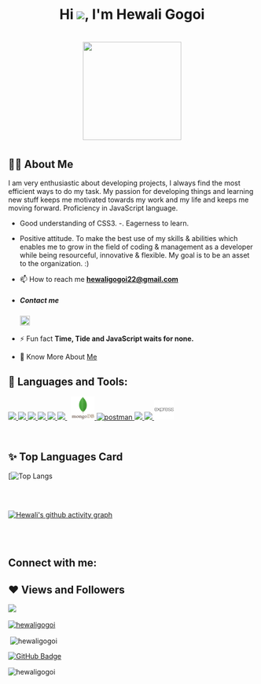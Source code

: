 ### <h1 align="center">Hi <img src="https://raw.githubusercontent.com/MartinHeinz/MartinHeinz/master/wave.gif" width="30px">, I'm Hewali Gogoi</h1>

<h1 align="center"><a href="#"><img width="200" height="200" src="https://i.imgur.com/799y5A3.png"/></a></h1>

## 🙋‍♂️ About Me

I am very enthusiastic about developing projects, I always find the most efficient ways to do my task. My passion for developing things and learning new stuff keeps me motivated towards my work and my life and keeps me moving forward. Proficiency in JavaScript language.
- Good understanding of CSS3.
-. Eagerness to learn.
 - Positive attitude.
To make the best use of my skills & abilities which enables me to grow in the field of coding & management as a developer while being resourceful, innovative & flexible. My goal is to be an asset to the organization. :)

- 📫 How to reach me **hewaligogoi22@gmail.com**
- <h5>Contact me</h5> 
       <a style="margin:0;" target="_blank" href="https://www.linkedin.com/in/hewali-gogoi-a01249172/"><img  width="20px" height="20px" src="https://www.edigitalagency.com.au/wp-content/uploads/new-linkedin-logo-white-black-png.png"/><a/>

- ⚡ Fun fact **Time, Tide and JavaScript waits for none.**
- 📑 Know More About [Me](https://drive.google.com/file/d/1lhoBSaytviJkx-KvTERaVyK73jhQBXh4/view)

## 🚀 Languages and Tools:

<p align="left"> 
    <a href="https://reactjs.org/" target="_blank"> <img src="https://img.icons8.com/color/48/000000/react-native.png"/> </a>
    <a href="https://developer.mozilla.org/en-US/docs/Web/JavaScript" target="_blank"> <img src="https://img.icons8.com/color/48/000000/javascript.png"/> </a> 
    <a href="https://www.w3.org/html/" target="_blank"> <img src="https://img.icons8.com/color/48/000000/html-5.png"/> </a> 
    <a href="https://www.w3schools.com/css/" target="_blank"> <img src="https://img.icons8.com/color/48/000000/css3.png"/> </a> 
    <a href="https://getbootstrap.com" target="_blank"> <img src="https://img.icons8.com/color/48/000000/bootstrap.png"/> </a> 
    <a style="padding-right:8px;" href="https://nodejs.org" target="_blank"> <img src="https://img.icons8.com/color/48/000000/nodejs.png"/> </a> 
    <a href="https://www.mongodb.com/" target="_blank"> <img src="https://raw.githubusercontent.com/devicons/devicon/master/icons/mongodb/mongodb-original-wordmark.svg" alt="mongodb" width="48" height="48"/> </a> 
    <a href="https://postman.com" target="_blank"> <img src="https://www.vectorlogo.zone/logos/getpostman/getpostman-icon.svg" alt="postman" width="45" height="45"/> </a>   
    <a href="https://git-scm.com/" target="_blank"> <img src="https://img.icons8.com/color/48/000000/git.png"/> </a> 
    <a href="https://redux.js.org" target="_blank"> <img src="https://img.icons8.com/color/48/000000/redux.png"/> </a>
    <a href="https://expressjs.com" target="_blank"> <img src="https://raw.githubusercontent.com/devicons/devicon/master/icons/express/express-original-wordmark.svg" alt="express" width="40" height="40"/> </a>
</p>


<br/>




## ✨ Top Languages Card

[![Top Langs](https://github-readme-stats.vercel.app/api/top-langs?username=hewaligogoi&show_icons=true&locale=en&layout=compact)


<br/>
<br/>


[![Hewali's github activity graph](https://activity-graph.herokuapp.com/graph?username=HewaliGogoi&theme=react-dark)](https://github.com/HewaliGogoi/github-readme-activity-graph)


<br/>
<br/>

## Connect with me:

## ❤ Views and Followers
<a href="https://github.com/HewaliGogoi/github-profile-views-counter">
    <img src="https://komarev.com/ghpvc/?username=HewaliGogoi">
</a>
 <p align="left"> <a href="https://github.com/ryo-ma/github-profile-trophy"><img src="https://github-profile-trophy.vercel.app/?username=hewaligogoi" alt="hewaligogoi" /></a> </p>
 <p>&nbsp;<img align="center" src="https://github-readme-stats.vercel.app/api?username=hewaligogoi&show_icons=true&locale=en" alt="hewaligogoi" /></p>
<a href="https://github.com/HewaliGogoi?tab=followers"><img src="https://img.shields.io/github/followers/HewaliGogoi?label=Followers&style=social" alt="GitHub Badge"></a>
<p><img align="center" src="https://github-readme-streak-stats.herokuapp.com/?user=hewaligogoi&" alt="hewaligogoi" /></p>



<!--

Here are some ideas to get you started:
:wave: Hi, I’m @HewaliGogoi
- :eyes: I’m interested in learning languages
- :seedling: I’m currently learning Full Stack Web Development
- :revolving_hearts:️ I’m looking to collaborate on some projects which requires HTML5, CSS3 & JS
- :mailbox: You can reach me in https://www.linkedin.com/in/hewali-gogoi-a01249172/
-->

<!---
HewaliGogoi/HewaliGogoi is a ✨ special ✨ repository because its `README.md` (this file) appears on your GitHub profile.
You can click the Preview link to take a look at your changes.
--->
